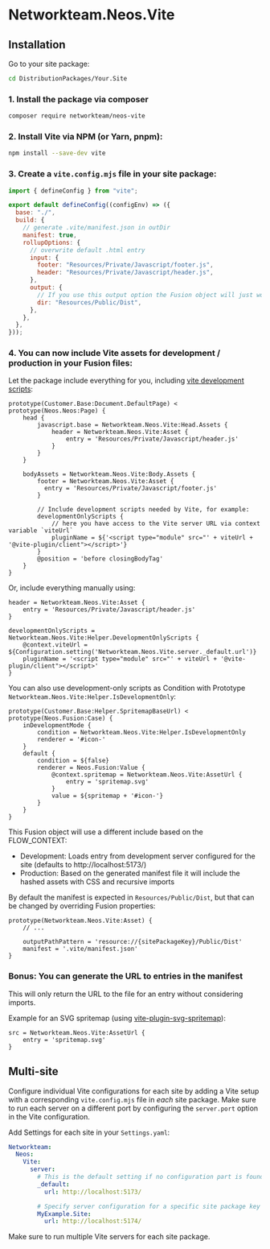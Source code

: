 # Networkteam.Neos.Vite

## Installation

Go to your site package:

```bash
cd DistributionPackages/Your.Site
```

### 1. Install the package via composer

```bash
composer require networkteam/neos-vite
```

### 2. Install Vite via NPM (or Yarn, pnpm):

```bash
npm install --save-dev vite
```

### 3. Create a `vite.config.mjs` file in your site package:

```js
import { defineConfig } from "vite";

export default defineConfig((configEnv) => ({
  base: "./",
  build: {
    // generate .vite/manifest.json in outDir
    manifest: true,
    rollupOptions: {
      // overwrite default .html entry
      input: {
        footer: "Resources/Private/Javascript/footer.js",
        header: "Resources/Private/Javascript/header.js",
      },
      output: {
        // If you use this output option the Fusion object will just work™️
        dir: "Resources/Public/Dist",
      },
    },
  },
}));
```

### 4. You can now include Vite assets for development / production in your Fusion files:

Let the package include everything for you, including [vite development scripts](https://vitejs.dev/guide/backend-integration):

```fusion
prototype(Customer.Base:Document.DefaultPage) < prototype(Neos.Neos:Page) {
    head {
        javascript.base = Networkteam.Neos.Vite:Head.Assets {
            header = Networkteam.Neos.Vite:Asset {
                entry = 'Resources/Private/Javascript/header.js'
            }
        }
    }

    bodyAssets = Networkteam.Neos.Vite:Body.Assets {
        footer = Networkteam.Neos.Vite:Asset {
          entry = 'Resources/Private/Javascript/footer.js'
        }

        // Include development scripts needed by Vite, for example:
        developmentOnlyScripts {
            // here you have access to the Vite server URL via context variable `viteUrl`
            pluginName = ${'<script type="module" src="' + viteUrl + '@vite-plugin/client"></script>'}
        }
        @position = 'before closingBodyTag'
    }
}
```

Or, include everything manually using:

```fusion
header = Networkteam.Neos.Vite:Asset {
    entry = 'Resources/Private/Javascript/header.js'
}

developmentOnlyScripts = Networkteam.Neos.Vite:Helper.DevelopmentOnlyScripts {
    @context.viteUrl = ${Configuration.setting('Networkteam.Neos.Vite.server._default.url')}
    pluginName = '<script type="module" src="' + viteUrl + '@vite-plugin/client"></script>'
}
```

You can also use development-only scripts as Condition with Prototype `Networkteam.Neos.Vite:Helper.IsDevelopmentOnly`:

```fusion
prototype(Customer.Base:Helper.SpritemapBaseUrl) < prototype(Neos.Fusion:Case) {
    inDevelopmentMode {
        condition = Networkteam.Neos.Vite:Helper.IsDevelopmentOnly
        renderer = '#icon-'
    }
    default {
        condition = ${false}
        renderer = Neos.Fusion:Value {
            @context.spritemap = Networkteam.Neos.Vite:AssetUrl {
                entry = 'spritemap.svg'
            }
            value = ${spritemap + '#icon-'}
        }
    }
}
```

This Fusion object will use a different include based on the FLOW_CONTEXT:

- Development: Loads entry from development server configured for the site (defaults to http://localhost:5173/)
- Production: Based on the generated manifest file it will include the hashed assets with CSS and recursive imports

By default the manifest is expected in `Resources/Public/Dist`, but that can be changed by overriding Fusion properties:

```fusion
prototype(Networkteam.Neos.Vite:Asset) {
    // ...

    outputPathPattern = 'resource://{sitePackageKey}/Public/Dist'
    manifest = '.vite/manifest.json'
}
```

### Bonus: You can generate the URL to entries in the manifest

This will only return the URL to the file for an entry without considering imports.

Example for an SVG spritemap (using [vite-plugin-svg-spritemap](https://github.com/SpiriitLabs/vite-plugin-svg-spritemap)):

```fusion
src = Networkteam.Neos.Vite:AssetUrl {
    entry = 'spritemap.svg'
}
```

## Multi-site

Configure individual Vite configurations for each site by adding a Vite setup with a corresponding `vite.config.mjs` file in _each_ site package.
Make sure to run each server on a different port by configuring the `server.port` option in the Vite configuration.

Add Settings for each site in your `Settings.yaml`:

```yaml
Networkteam:
  Neos:
    Vite:
      server:
        # This is the default setting if no configuration part is found for the site package key
        _default:
          url: http://localhost:5173/

        # Specify server configuration for a specific site package key
        MyExample.Site:
          url: http://localhost:5174/
```

Make sure to run multiple Vite servers for each site package.
